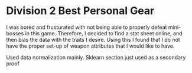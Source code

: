 # Division 2 Best Personal Gear 

I was bored and frusturated with not being able to properly defeat mini-bosses in this game. Therefore, I decided
to find a stat sheet online, and then bias the data with the traits I desire. Using this I found that I do not have the proper set-up
of weapon attributes that I would like to have. 

Used data normalization mainly. Sklearn section just used as a secondary proof